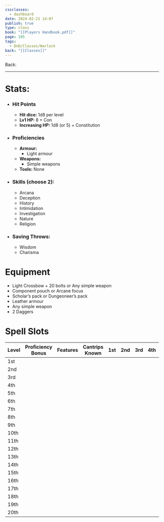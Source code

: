 ```yaml
---
cssclasses:
  - dashboard
date: 2024-02-21 14:07
publish: true
type: class
book: "[[Players Handbook.pdf]]"
page: 105
tags:
  - DnD/Classes/Warlock
back: "[[Classes]]"
---
```

Back: 

---
# Stats:
- ### Hit Points
	- **Hit dice:** 1d8 per level
	- **Lv1 HP:** 8 + Con
	- **Increasing HP:** 1d8 (or 5) + Constitution
- ### Proficiencies
	- **Armour:** 
		- Light armour
	- **Weapons:** 
		- Simple weapons
	- **Tools:** None
- ### Skills (choose 2):
	- Arcana
	- Deception
	- History
	- Intimidation
	- Investigation
	- Nature
	- Religion
- ### Saving Throws:
	- Wisdom
	- Charisma
# Equipment
- Light Crossbow + 20 bolts or Any simple weapon
- Component pouch or Arcane focus
- Scholar’s pack or Dungeoneer’s pack
- Leather armour
- Any simple weapon
- 2 Daggers

# Spell Slots

| Level | Proficiency Bonus | Features | Cantrips Known | 1st | 2nd | 3rd | 4th | 5th | 6th | 7th | 8th | 9th |
| ----- | ----------------- | -------- | -------------- | --- | --- | --- | --- | --- | --- | --- | --- | --- |
| 1st   |                   |          |                |     |     |     |     |     |     |     |     |     |
| 2nd   |                   |          |                |     |     |     |     |     |     |     |     |     |
| 3rd   |                   |          |                |     |     |     |     |     |     |     |     |     |
| 4th   |                   |          |                |     |     |     |     |     |     |     |     |     |
| 5th   |                   |          |                |     |     |     |     |     |     |     |     |     |
| 6th   |                   |          |                |     |     |     |     |     |     |     |     |     |
| 7th   |                   |          |                |     |     |     |     |     |     |     |     |     |
| 8th   |                   |          |                |     |     |     |     |     |     |     |     |     |
| 9th   |                   |          |                |     |     |     |     |     |     |     |     |     |
| 10th  |                   |          |                |     |     |     |     |     |     |     |     |     |
| 11th  |                   |          |                |     |     |     |     |     |     |     |     |     |
| 12th  |                   |          |                |     |     |     |     |     |     |     |     |     |
| 13th  |                   |          |                |     |     |     |     |     |     |     |     |     |
| 14th  |                   |          |                |     |     |     |     |     |     |     |     |     |
| 15th  |                   |          |                |     |     |     |     |     |     |     |     |     |
| 16th  |                   |          |                |     |     |     |     |     |     |     |     |     |
| 17th  |                   |          |                |     |     |     |     |     |     |     |     |     |
| 18th  |                   |          |                |     |     |     |     |     |     |     |     |     |
| 19th  |                   |          |                |     |     |     |     |     |     |     |     |     |
| 20th  |                   |          |                |     |     |     |     |     |     |     |     |     |

